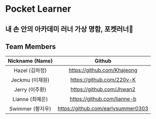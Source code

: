 # Pocket Learner

## 내 손 안의 아카데미 러너 가상 명함, 포켓러너🎀

## Team Members

| Nickname (Name)  |               Github               |
| :--------------: | :--------------------------------: |
|  Hazel (김하정)  |    https://github.com/Khajeong     |
| Jeckmu (이재원)  |     https://github.com/220v-K      |
|  Jerry (이주환)  |     https://github.com/Jhwan2      |
| Lianne (최예은)  |    https://github.com/lianne-b     |
| Swimmer (황지우) | https://github.com/earlysummer0303 |

